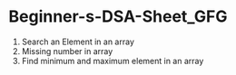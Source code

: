 # Beginner-s-DSA-Sheet_GFG <br>
01. Search an Element in an array <br>
02. Missing number in array <br>
03. Find minimum and maximum element in an array <br>
